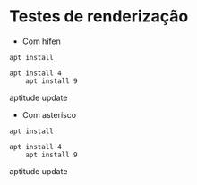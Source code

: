 # Testes de renderização

- Com hífen
```
apt install
```

    apt install 4
        apt install 9

aptitude update

* Com asterísco
```
apt install
```

    apt install 4
        apt install 9

aptitude update


